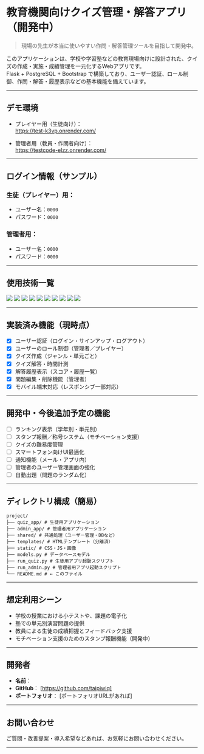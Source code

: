 # 教育機関向けクイズ管理・解答アプリ（開発中）
> 現場の先生が本当に使いやすい作問・解答管理ツールを目指して開発中。

このアプリケーションは、学校や学習塾などの教育現場向けに設計された、クイズの作成・実施・成績管理を一元化するWebアプリです。  
Flask + PostgreSQL + Bootstrap で構築しており、ユーザー認証、ロール制御、作問・解答・履歴表示などの基本機能を備えています。

---

## デモ環境

- プレイヤー用（生徒向け）：  
  https://test-k3vp.onrender.com/

- 管理者用（教員・作問者向け）：  
  https://testcode-elzz.onrender.com/

---

## ログイン情報（サンプル）

### 生徒（プレイヤー）用：
- ユーザー名：`0000`  
- パスワード：`0000`

### 管理者用：
- ユーザー名：`0000`  
- パスワード：`0000`

---

## 使用技術一覧

<p style="display: inline">
  <!-- フロントエンド -->
  <img src="https://img.shields.io/badge/HTML5-E34F26?logo=html5&logoColor=white&style=for-the-badge">
  <img src="https://img.shields.io/badge/GitHub-181717?logo=github&style=for-the-badge&logoColor=white">
  <img src="https://img.shields.io/badge/Bootstrap-7952B3?logo=bootstrap&logoColor=white&style=for-the-badge">
  <!-- バックエンド -->
  <img src="https://img.shields.io/badge/Python-3776AB?logo=python&logoColor=white&style=for-the-badge">
  <img src="https://img.shields.io/badge/Flask-000000?logo=flask&logoColor=white&style=for-the-badge">
  <img src="https://img.shields.io/badge/Flask--Login-000000?style=for-the-badge&logo=lock&logoColor=white">
  <img src="https://img.shields.io/badge/Werkzeug-308446?style=for-the-badge&logo=werkzeug&logoColor=white">
  <img src="https://img.shields.io/badge/PostgreSQL-336791?logo=postgresql&logoColor=white&style=for-the-badge">
  <!-- デプロイ・インフラ -->
  <img src="https://img.shields.io/badge/Render-46E3B7?style=for-the-badge&logo=render&logoColor=white">
  <img src="https://img.shields.io/badge/GitHub-181717?logo=github&style=for-the-badge&logoColor=white">
</p>

---

## 実装済み機能（現時点）

- [x] ユーザー認証（ログイン・サインアップ・ログアウト）
- [x] ユーザーのロール制御（管理者／プレイヤー）
- [x] クイズ作成（ジャンル・単元ごと）
- [x] クイズ解答・時間計測
- [x] 解答履歴表示（スコア・履歴一覧）
- [x] 問題編集・削除機能（管理者）
- [x] モバイル端末対応（レスポンシブ一部対応）

---

## 開発中・今後追加予定の機能

- [ ] ランキング表示（学年別・単元別）
- [ ] スタンプ報酬／称号システム（モチベーション支援）
- [ ] クイズの難易度管理
- [ ] スマートフォン向けUI最適化
- [ ] 通知機能（メール・アプリ内）
- [ ] 管理者のユーザー管理画面の強化
- [ ] 自動出題（問題のランダム化）

---

## ディレクトリ構成（簡易）

```
project/
├── quiz_app/ # 生徒用アプリケーション
├── admin_app/ # 管理者用アプリケーション
├── shared/ # 共通処理（ユーザー管理・DBなど）
├── templates/ # HTMLテンプレート（分離済）
├── static/ # CSS・JS・画像
├── models.py # データベースモデル
├── run_quiz.py # 生徒用アプリ起動スクリプト
├── run_admin.py # 管理者用アプリ起動スクリプト
└── README.md # ← このファイル
```

---

## 想定利用シーン

- 学校の授業における小テストや、課題の電子化
- 塾での単元別演習問題の提供
- 教員による生徒の成績把握とフィードバック支援
- モチベーション支援のためのスタンプ報酬機能（開発中）

---

## 開発者

- **名前**：  
- **GitHub**： [https://github.com/taipiwiq]  
- **ポートフォリオ**： [ポートフォリオURLがあれば]

---

## お問い合わせ

ご質問・改善提案・導入希望などあれば、お気軽にお問い合わせください。

---


